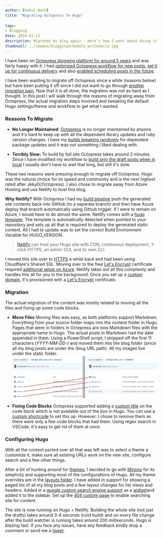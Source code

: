 ```yaml
---
author: [Rahul Nath]
title: "Migrating Octopress To Hugo"
  
tags: 
- Blogging
date: 2019-01-12
description: Migrated my blog again - Here's how I went about doing it.
thumbnail: ../images/bloggingSchedule_writedaily.jpg
---
```


I have been on [Octopress blogging platform for around 5 years](https://www.rahulpnath.com/blog/static-generator-is-all-a-blog-needs-moving-to-octopress/) and was fairly happy with it. I had [optimized Octopress workflow for new posts](https://www.rahulpnath.com/blog/optimizing-octopress-workflow-for-new-posts/), [set it up for continuous delivery](https://www.rahulpnath.com/blog/continuos-delivery-of-octopress-blog-using-travisci-and-docker/) and also [enabled scheduling posts in the future](https://www.rahulpnath.com/blog/automatic_deployment_of_future_posts_with_octopress/).

I have been wanting to migrate off Octopress since a while (reasons below) but have been putting it off since I did not want to go through [another migration pain](https://www.rahulpnath.com/blog/own-your-urls/). Now that it is all done, the migration was not as hard as I thought. In this post I will walk through the reasons of migrating away from Octopress, the actual migration steps involved and tweaking the default Hugo settings/theme and workflow to get what I wanted.

### Reasons To Migrate

- **No Longer Maintained:** [Octopress](http://octopress.org/) is no longer maintained by anyone and it's hard to keep up with all the dependent library updates and ruby version changes. I have my [builds breaking randomly](https://travis-ci.org/rahulpnath/rahulpnath.com-old/builds/470281590) for dependent package updates and it was not something I liked dealing with.

- **Terribly Slow:** To build by full site Octopress takes around 2 minutes. Since I have modified my workflow to [build only the draft posts when in local](https://www.rahulpnath.com/blog/optimizing-octopress-workflow-for-new-posts/) I usually don't have to wait that long, but still it's slow.

These two reasons were pressing enough to migrate off Octopress. Hugo was the natural choice for its speed and community and is the next highest rated after Jekyll(/Octopress). I also chose to migrate away from Azure Hosting and use Netlify to host this blog.

**Why Netlify?**
With Octopress I had my [build pipeline](https://www.rahulpnath.com/blog/continuos-delivery-of-octopress-blog-using-travisci-and-docker/) push the generated site contents back into GitHub (to a separate branch) and then have Azure deploy that branch automatically using Github trigger. If I were to remain on Azure, I would have to do almost the same. Netlify comes with a [hugo template](https://gohugo.io/hosting-and-deployment/hosting-on-netlify/). The template is automatically detected when pointed to your repository and sets up all that is required to deploy the generated static content. All I had to update was to set the correct Build Environment Variable for HUGO_VERSION.

> [Netlify](https://gohugo.io/hosting-and-deployment/hosting-on-netlify/) can host your Hugo site with CDN, continuous deployment, 1-click HTTPS, an admin GUI, and its own CLI.

I moved this site over to [HTTPS](https://www.rahulpnath.com/blog/ok-i-have-got-https-what-next/) a while back and had been using Cloudflare's Shared SSL. Moving over to the free [Let's Encrypt](https://letsencrypt.org/) certificate required [additional setup on Azure](https://letsencrypt.org/). Netlify takes out all this complexity and handles this all for you in the background. Once you set up a [custom domain](https://www.netlify.com/docs/custom-domains/), it's provisioned with a [Let's Encrypt](https://www.netlify.com/blog/2016/01/15/free-ssl-on-custom-domains/) certificate.


### Migration

The actual migration of the content was mostly related to moving all the files and fixing up some code blocks.

- **Move Files**
Moving files was easy, as both platforms support Markdown. Everything from your source folder maps into the content folder in Hugo. Pages that were in folders in Octopress are now Markdown files with the appropriate name in Hugo. The actual posts in Markdown had the date appended in them. Using a PowerShell script, I stripped off the first 11 characters (*YYYY-MM-DD-*) and moved them into the blog folder (since all my blog posts are under the /blog URL path). All my images live under the static folder.
![Octopress to Hugo - Files](../images/octopress_to_hugo_files.png)

- **Fixing Code Blocks**
Octopress supported adding a [custom title](http://octopress.org/docs/blogging/code/) on the code block which is not available out of the box in Hugo. You can use a [custom shortcode](https://github.com/parsiya/Hugo-Shortcodes/blob/master/README.MD#codecaption-codecaptionhtml) to set this up. However, I chose to remove them as there were only a few code blocks that had them. Using regex search in VSCode, it's easy to get rid of them at once. 

### Configuring Hugo

With all the content ported over all that was left was to select a theme a customize it, make sure all existing URLs work on the new site, configure search and a few other things.

After a bit of hunting around for [themes](https://themes.gohugo.io/), I decided to go with [Minimo](https://themes.gohugo.io/minimo/) for its simplicity and supporting most of the configurations of Hugo. All my theme overrides are in the [layouts folder](https://github.com/rahulpnath/rahulpnath.com/tree/master/layouts). I have added in support for showing a paged list of all my blog posts and a few layout changes for list views and headers. Added in a [google custom search engine support](https://cse.google.com/cse/all) as a [widget](https://github.com/rahulpnath/rahulpnath.com/blob/master/layouts/partials/widgets/search.html)and added it to the sidebar. Set up the [404 custom page](https://github.com/rahulpnath/rahulpnath.com/blob/master/layouts/404.html) to enable searching site for content.

The site is now running on Hugo + Netlify. Building the whole site (not just the drafts) takes around 3-4 seconds (cold build) and on every file change after the build watcher is running takes around 200 milliseconds. Hugo is blazing fast. If you face any issues, have any feedback kindly drop a comment or send me a [tweet](https://twitter.com/rahulpnath).